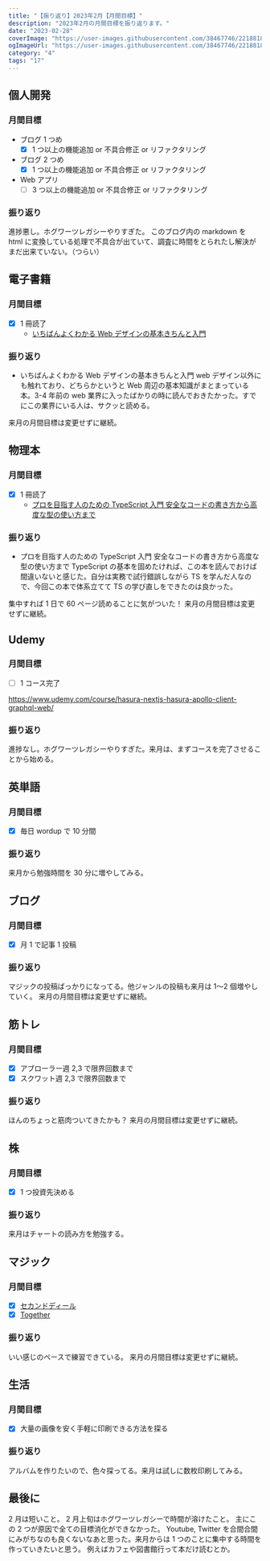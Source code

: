 ```yaml
---
title: "【振り返り】2023年2月【月間目標】"
description: "2023年2月の月間目標を振り返ります。"
date: "2023-02-28"
coverImage: "https://user-images.githubusercontent.com/38467746/221881862-b0174e49-0215-4626-af5a-fa059f5a57c3.jpeg"
ogImageUrl: "https://user-images.githubusercontent.com/38467746/221881862-b0174e49-0215-4626-af5a-fa059f5a57c3.jpeg"
category: "4"
tags: "17"
---
```


## **個人開発**

### 月間目標

- ブログ 1 つめ
  - [x] 1 つ以上の機能追加 or 不具合修正 or リファクタリング
- ブログ 2 つめ
  - [x] 1 つ以上の機能追加 or 不具合修正 or リファクタリング
- Web アプリ
  - [ ] 3 つ以上の機能追加 or 不具合修正 or リファクタリング

### 振り返り

進捗悪し。ホグワーツレガシーやりすぎた。
このブログ内の markdown を html に変換している処理で不具合が出ていて、調査に時間をとられたし解決がまだ出来ていない。（つらい）

## **電子書籍**

### 月間目標

- [x] 1 冊読了
  - [いちばんよくわかる Web デザインの基本きちんと入門](https://book.dmm.com/product/728929/k381asbcr00417/?dmmref=shelf_Library&i3_ref=list&i3_ord=2)

### 振り返り

- いちばんよくわかる Web デザインの基本きちんと入門
  web デザイン以外にも触れており、どちらかというと Web 周辺の基本知識がまとまっている本。3-4 年前の web 業界に入ったばかりの時に読んでおきたかった。すでにこの業界にいる人は、サクッと読める。

来月の月間目標は変更せずに継続。

## **物理本**

### 月間目標

- [x] 1 冊読了
  - [プロを目指す人のための TypeScript 入門 安全なコードの書き方から高度な型の使い方まで](https://gihyo.jp/book/2022/978-4-297-12747-3)

### 振り返り

- プロを目指す人のための TypeScript 入門 安全なコードの書き方から高度な型の使い方まで
  TypeScript の基本を固めたければ、この本を読んでおけば間違いないと感じた。自分は実務で試行錯誤しながら TS を学んだ人なので、今回この本で体系立てて TS の学び直しをできたのは良かった。

集中すれば 1 日で 60 ページ読めることに気がついた！
来月の月間目標は変更せずに継続。

## **Udemy**

### 月間目標

- [ ] 1 コース完了

https://www.udemy.com/course/hasura-nextjs-hasura-apollo-client-graphql-web/

### 振り返り

進捗なし。ホグワーツレガシーやりすぎた。来月は、まずコースを完了させることから始める。

## **英単語**

### 月間目標

- [x] 毎日 wordup で 10 分間

### 振り返り

来月から勉強時間を 30 分に増やしてみる。

## **ブログ**

### 月間目標

- [x] 月 1 で記事 1 投稿

### 振り返り

マジックの投稿ばっかりになってる。他ジャンルの投稿も来月は 1〜2 個増やしていく。
来月の月間目標は変更せずに継続。

## **筋トレ**

### 月間目標

- [x] アブローラー週 2,3 で限界回数まで
- [x] スクワット週 2,3 で限界回数まで

### 振り返り

ほんのちょっと筋肉ついてきたかも？
来月の月間目標は変更せずに継続。

## **株**

### 月間目標

- [x] 1 つ投資先決める

### 振り返り

来月はチャートの読み方を勉強する。

## **マジック**

### 月間目標

- [x] [セカンドディール](https://muuuuminn.com/post/strike-second-deal)
- [x] [Together](https://muuuuminn.com/post/together)

### 振り返り

いい感じのペースで練習できている。
来月の月間目標は変更せずに継続。

## **生活**

### 月間目標

- [x] 大量の画像を安く手軽に印刷できる方法を探る

### 振り返り

アルバムを作りたいので、色々探ってる。来月は試しに数枚印刷してみる。

## **最後に**

2 月は短いこと。
2 月上旬はホグワーツレガシーで時間が溶けたこと。
主にこの 2 つが原因で全ての目標消化ができなかった。
Youtube, Twitter を合間合間にみがちなのも良くないなあと思った。来月からは 1 つのことに集中する時間を作っていきたいと思う。
例えばカフェや図書館行って本だけ読むとか。
